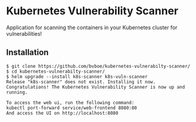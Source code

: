 # Kubernetes Vulnerability Scanner
Application for scanning the containers in your Kubernetes cluster for vulnerabilities!

## Installation
```
$ git clone https://github.com/bvboe/kubernetes-vulnerabilty-scanner/
$ cd kubernetes-vulnerabilty-scanner/
$ helm upgrade --install k8s-scanner k8s-vuln-scanner
Release "k8s-scanner" does not exist. Installing it now.
Congratulations! The Kubernetes Vulnerability Scanner is now up and running.

To access the web ui, run the following command:
kubectl port-forward service/web-frontend 8080:80
And access the UI on http://localhost:8080
```
